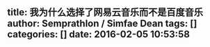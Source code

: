title: 我为什么选择了网易云音乐而不是百度音乐
author: Semprathlon / Simfae Dean
tags: []
categories: []
date: 2016-02-05 10:53:58
---
